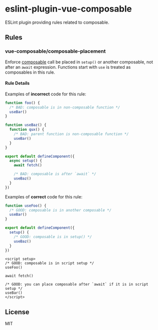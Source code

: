 # eslint-plugin-vue-composable

ESLint plugin providing rules related to composable.

## Rules

### vue-composable/composable-placement

Enforce [composable](https://vuejs.org/guide/reusability/composables.html) call be placed in `setup()` or another composable,
not after an `await` expression. Functions start with `use` is treated as composables in this rule.

#### Rule Details

Examples of **incorrect** code for this rule:

```js
function foo() {
  /* BAD: composable is in non-composable function */
  useBar()
}

function useBaz() {
  function qux() {
    /* BAD: parent function is non-composable function */
    useBar()
  }
}

export default defineComponent({
  async setup() {
    await fetch()

    /* BAD: composable is after `await` */
    useBaz()
  }
})
```

Examples of **correct** code for this rule:

```js
function useFoo() {
  /* GOOD: composable is in another composable */
  useBar()
}

export default defineComponent({
  setup() {
    /* GOOD: composable is in setup() */
    useBaz()
  }
})
```

```vue
<script setup>
/* GOOD: composable is in script setup */
useFoo()

await fetch()

/* GOOD: you can place composable after `await` if it is in script setup */
useBar()
</script>
```

## License

MIT